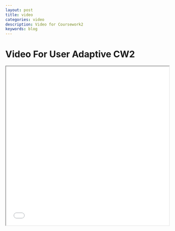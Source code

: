 ```yaml
---
layout: post
title: video
categories: video
description: Video for Coursework2
keywords: blog
---
```

# Video For User Adaptive CW2

<iframe height=498 width=510 src="/images/blog/cirno.mp4">

qwq